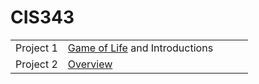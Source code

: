 # CIS343

|  |  |  |  |  |
|------|-------|---------|------------|-------|
| Project 1  | [Game of Life](https://github.com/Ockerse/CIS343.git) and Introductions | 
| Project 2  | [Overview](https://gitpitch.com/irawoodring/343/master?p=overview "Overview slides") 
